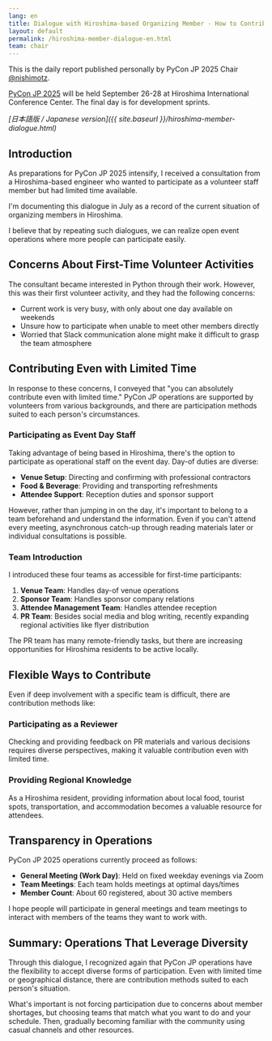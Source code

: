 ```yaml
---
lang: en
title: Dialogue with Hiroshima-based Organizing Member - How to Contribute with Limited Time
layout: default
permalink: /hiroshima-member-dialogue-en.html
team: chair
---
```


This is the daily report published personally by PyCon JP 2025 Chair [@nishimotz](https://d.nishimotz.com/aboutme).

[PyCon JP 2025](https://2025.pycon.jp/) will be held September 26-28 at Hiroshima International Conference Center. The final day is for development sprints.

*[日本語版 / Japanese version]({{ site.baseurl }}/hiroshima-member-dialogue.html)*

## Introduction

As preparations for PyCon JP 2025 intensify, I received a consultation from a Hiroshima-based engineer who wanted to participate as a volunteer staff member but had limited time available.

I'm documenting this dialogue in July as a record of the current situation of organizing members in Hiroshima.

I believe that by repeating such dialogues, we can realize open event operations where more people can participate easily.

## Concerns About First-Time Volunteer Activities

The consultant became interested in Python through their work. However, this was their first volunteer activity, and they had the following concerns:

- Current work is very busy, with only about one day available on weekends
- Unsure how to participate when unable to meet other members directly
- Worried that Slack communication alone might make it difficult to grasp the team atmosphere

## Contributing Even with Limited Time

In response to these concerns, I conveyed that "you can absolutely contribute even with limited time." PyCon JP operations are supported by volunteers from various backgrounds, and there are participation methods suited to each person's circumstances.

### Participating as Event Day Staff

Taking advantage of being based in Hiroshima, there's the option to participate as operational staff on the event day. Day-of duties are diverse:

- **Venue Setup**: Directing and confirming with professional contractors
- **Food & Beverage**: Providing and transporting refreshments
- **Attendee Support**: Reception duties and sponsor support

However, rather than jumping in on the day, it's important to belong to a team beforehand and understand the information. Even if you can't attend every meeting, asynchronous catch-up through reading materials later or individual consultations is possible.

### Team Introduction

I introduced these four teams as accessible for first-time participants:

1. **Venue Team**: Handles day-of venue operations
2. **Sponsor Team**: Handles sponsor company relations
3. **Attendee Management Team**: Handles attendee reception
4. **PR Team**: Besides social media and blog writing, recently expanding regional activities like flyer distribution

The PR team has many remote-friendly tasks, but there are increasing opportunities for Hiroshima residents to be active locally.

## Flexible Ways to Contribute

Even if deep involvement with a specific team is difficult, there are contribution methods like:

### Participating as a Reviewer

Checking and providing feedback on PR materials and various decisions requires diverse perspectives, making it valuable contribution even with limited time.

### Providing Regional Knowledge

As a Hiroshima resident, providing information about local food, tourist spots, transportation, and accommodation becomes a valuable resource for attendees.

## Transparency in Operations

PyCon JP 2025 operations currently proceed as follows:

- **General Meeting (Work Day)**: Held on fixed weekday evenings via Zoom
- **Team Meetings**: Each team holds meetings at optimal days/times
- **Member Count**: About 60 registered, about 30 active members

I hope people will participate in general meetings and team meetings to interact with members of the teams they want to work with.

## Summary: Operations That Leverage Diversity

Through this dialogue, I recognized again that PyCon JP operations have the flexibility to accept diverse forms of participation. Even with limited time or geographical distance, there are contribution methods suited to each person's situation.

What's important is not forcing participation due to concerns about member shortages, but choosing teams that match what you want to do and your schedule. Then, gradually becoming familiar with the community using casual channels and other resources.
